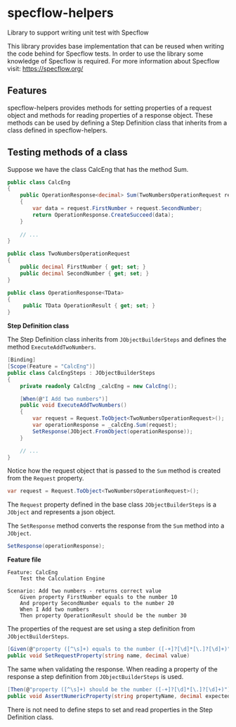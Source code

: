 # specflow-helpers
Library to support writing unit test with Specflow

This library provides base implementation that can be reused when writing the code behind for Specflow tests. 
In order to use the library some knowledge of Specflow is required.
For more information about Specflow visit: https://specflow.org/

Features
--------

specflow-helpers provides methods for setting properties of a request object and methods for reading properties of a response object. 
These methods can be used by defining a Step Definition class that inherits from a class defined in specflow-helpers.

Testing methods of a class
--------------------------

Suppose we have the class CalcEng that has the method Sum.

```csharp
public class CalcEng
{
    public OperationResponse<decimal> Sum(TwoNumbersOperationRequest request)
    {
        var data = request.FirstNumber + request.SecondNumber;
        return OperationResponse.CreateSucceed(data);
    }
    
    // ...
}

public class TwoNumbersOperationRequest
{
    public decimal FirstNumber { get; set; }
    public decimal SecondNumber { get; set; }
}

public class OperationResponse<TData>
{
     public TData OperationResult { get; set; }
}
```

**Step Definition class**

The Step Definition class inherits from `JObjectBuilderSteps` and defines the method `ExecuteAddTwoNumbers`.

```csharp
[Binding]
[Scope(Feature = "CalcEng")]
public class CalcEngSteps : JObjectBuilderSteps
{
    private readonly CalcEng _calcEng = new CalcEng();

    [When(@"I Add two numbers")]
    public void ExecuteAddTwoNumbers()
    {
        var request = Request.ToObject<TwoNumbersOperationRequest>();
        var operationResponse = _calcEng.Sum(request);
        SetResponse(JObject.FromObject(operationResponse));
    }

    // ...
}
```

Notice how the request object that is passed to the `Sum` method is created from the `Request` property.
```csharp
var request = Request.ToObject<TwoNumbersOperationRequest>();
```

The `Request` property defined in the base class `JObjectBuilderSteps` is a `JObject` and represents a json object.

The `SetResponse` method converts the response from the `Sum` method into a `JObject`.
```csharp
SetResponse(operationResponse);
```

**Feature file**
```
Feature: CalcEng
	Test the Calculation Engine

Scenario: Add two numbers - returns correct value
	Given property FirstNumber equals to the number 10
	And property SecondNumber equals to the number 20
	When I Add two numbers
	Then property OperationResult should be the number 30
```

The properties of the request are set using a step definition from `JObjectBuilderSteps`.

```csharp
[Given(@"property ([^\s]+) equals to the number ([-+]?[\d]*[\.]?[\d]+)")]
public void SetRequestProperty(string name, decimal value)
```

The same when validating the response. When reading a property of the response a step definition from `JObjectBuilderSteps` is used.

```csharp
[Then(@"property ([^\s]+) should be the number ([-+]?[\d]*[\.]?[\d]+)")]
public void AssertNumericProperty(string propertyName, decimal expectedPropertyValue)
```

There is not need to define steps to set and read properties in the Step Definition class.

